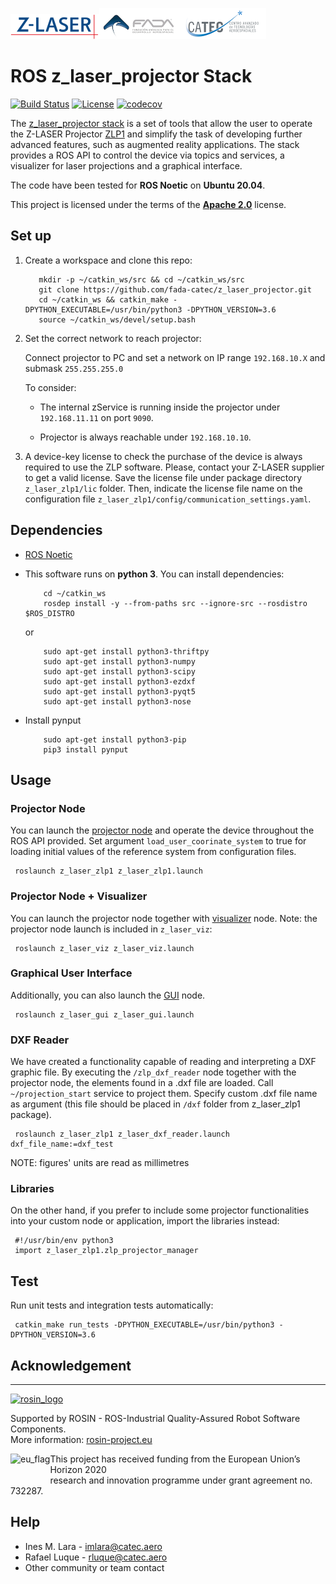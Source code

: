 ![ZLASER](./z_laser_projector/images/ZLASER.png)![FADA](./z_laser_projector/images/FADA.png)![CATEC](./z_laser_projector/images/CATEC.png)

# ROS z_laser_projector Stack

[![Build Status](https://travis-ci.com/fada-catec/z_laser_projector.svg?token=euTp3jtyEts1qcm7iWeV&branch=noetic)](https://travis-ci.com/fada-catec/z_laser_projector)
[![License](https://img.shields.io/badge/License-Apache%202-blue.svg)](https://opensource.org/licenses/Apache-2.0)
[![codecov](https://codecov.io/gh/fada-catec/z_laser_projector/branch/noetic/graph/badge.svg)](https://codecov.io/gh/fada-catec/z_laser_projector)

The [z_laser_projector stack](http://wiki.ros.org/z_laser_projector) is a set of tools that allow the user to operate the Z-LASER Projector [ZLP1](https://z-laser.com/en/product/laser-projector/zlp1/) and simplify the task of developing further advanced features, such as augmented reality applications. The stack provides a ROS API to control the device via topics and services, a visualizer for laser projections and a graphical interface.


The code have been tested for **ROS Noetic** on **Ubuntu 20.04**.

This project is licensed under the terms of the [**Apache 2.0**](https://www.apache.org/licenses/LICENSE-2.0) license.

## Set up

1. Create a workspace and clone this repo:

          mkdir -p ~/catkin_ws/src && cd ~/catkin_ws/src
          git clone https://github.com/fada-catec/z_laser_projector.git
          cd ~/catkin_ws && catkin_make -DPYTHON_EXECUTABLE=/usr/bin/python3 -DPYTHON_VERSION=3.6
          source ~/catkin_ws/devel/setup.bash
     
2. Set the correct network to reach projector:

     Connect projector to PC and set a network on IP range `192.168.10.X` and submask `255.255.255.0`

     To consider:

     - The internal zService is running inside the projector under `192.168.11.11` on port `9090`.

     - Projector is always reachable under `192.168.10.10`. 

3. A device-key license to check the purchase of the device is always required to use the ZLP software. Please, contact your Z-LASER supplier to get a valid license. Save the license file under package directory `z_laser_zlp1/lic` folder. Then, indicate the license file name on the configuration file `z_laser_zlp1/config/communication_settings.yaml`.

## Dependencies
   
- [ROS Noetic](http://wiki.ros.org/noetic/Installation/Ubuntu)

- This software runs on **python 3**. You can install dependencies:

          cd ~/catkin_ws
          rosdep install -y --from-paths src --ignore-src --rosdistro $ROS_DISTRO

     or

          sudo apt-get install python3-thriftpy
          sudo apt-get install python3-numpy
          sudo apt-get install python3-scipy
          sudo apt-get install python3-ezdxf
          sudo apt-get install python3-pyqt5
          sudo apt-get install python3-nose

- Install pynput

          sudo apt-get install python3-pip
          pip3 install pynput

## Usage

### Projector Node

You can launch the [projector node](https://github.com/fada-catec/z_laser_projector/z_laser_zlp1) and operate the device throughout the ROS API provided. Set argument `load_user_coorinate_system` to true for loading initial values of the reference system from configuration files.

     roslaunch z_laser_zlp1 z_laser_zlp1.launch

### Projector Node + Visualizer

You can launch the projector node together with [visualizer](https://github.com/fada-catec/z_laser_projector/z_laser_viz) node. Note: the projector node launch is included in `z_laser_viz`:

     roslaunch z_laser_viz z_laser_viz.launch

### Graphical User Interface

Additionally, you can also launch the [GUI](https://github.com/fada-catec/z_laser_projector/z_laser_viz) node.

     roslaunch z_laser_gui z_laser_gui.launch

### DXF Reader

We have created a functionality capable of reading and interpreting a DXF graphic file. By executing the `/zlp_dxf_reader` node together with the projector node, the elements found in a .dxf file are loaded. Call `~/projection_start` service to project them. Specify custom .dxf file name as argument (this file should be placed in `/dxf` folder from z_laser_zlp1 package). 

     roslaunch z_laser_zlp1 z_laser_dxf_reader.launch dxf_file_name:=dxf_test

NOTE: figures' units are read as millimetres

### Libraries

On the other hand, if you prefer to include some projector functionalities into your custom node or application, import the libraries instead:

     #!/usr/bin/env python3
     import z_laser_zlp1.zlp_projector_manager

## Test

Run unit tests and integration tests automatically:

     catkin_make run_tests -DPYTHON_EXECUTABLE=/usr/bin/python3 -DPYTHON_VERSION=3.6

## Acknowledgement

***
<!-- 
    ROSIN acknowledgement from the ROSIN press kit
    @ https://github.com/rosin-project/press_kit
-->

<a href="http://rosin-project.eu">
  <img src="http://rosin-project.eu/wp-content/uploads/rosin_ack_logo_wide.png" 
       alt="rosin_logo" height="60" >
</a>

Supported by ROSIN - ROS-Industrial Quality-Assured Robot Software Components.  
More information: <a href="http://rosin-project.eu">rosin-project.eu</a>

<img src="http://rosin-project.eu/wp-content/uploads/rosin_eu_flag.jpg" 
     alt="eu_flag" height="45" align="left" >  

This project has received funding from the European Union’s Horizon 2020  
research and innovation programme under grant agreement no. 732287. 

## Help

* Ines M. Lara - imlara@catec.aero
* Rafael Luque - rluque@catec.aero
* Other community or team contact

